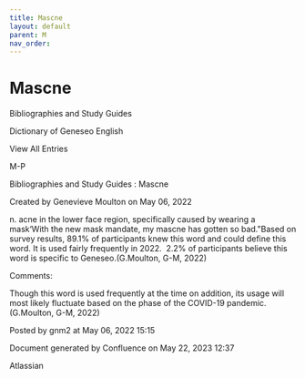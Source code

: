```yaml
---
title: Mascne
layout: default
parent: M
nav_order:
---
```


# Mascne

Bibliographies and Study Guides

Dictionary of Geneseo English

View All Entries

M-P

Bibliographies and Study Guides : Mascne

Created by  Genevieve Moulton on May 06, 2022

n. acne in the lower face region, specifically caused by wearing a mask‘With the new mask mandate, my mascne has gotten so bad.&quot;Based on survey results, 89.1% of participants knew this word and could define this word. It is used fairly frequently in 2022.  2.2% of participants believe this word is specific to Geneseo.(G.Moulton, G-M, 2022)

Comments:

Though this word is used frequently at the time on addition, its usage will most likely fluctuate based on the phase of the COVID-19 pandemic. (G.Moulton, G-M, 2022)

Posted by gnm2 at May 06, 2022 15:15

Document generated by Confluence on May 22, 2023 12:37

Atlassian
